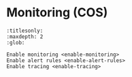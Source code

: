 
# Monitoring (COS)

```{toctree}
:titlesonly:
:maxdepth: 2
:glob:

Enable monitoring <enable-monitoring>
Enable alert rules <enable-alert-rules>
Enable tracing <enable-tracing>
